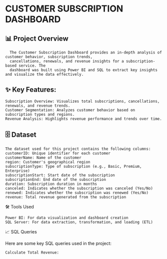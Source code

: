 # CUSTOMER SUBSCRIPTION DASHBOARD

## 📊 Project Overview
      The Customer Subscription Dashboard provides an in-depth analysis of customer behavior, subscription trends,
      cancellations, renewals, and revenue insights for a subscription-based service. The 
      dashboard was built using Power BI and SQL to extract key insights and visualize the data effectively.

## ✨ Key Features:
    Subscription Overview: Visualizes total subscriptions, cancellations, renewals, and revenue trends.
    Customer Segmentation: Analyzes customer behavior based on subscription types and regions.
    Revenue Analysis: Highlights revenue performance and trends over time.

## 🗄️ Dataset
    The dataset used for this project contains the following columns:
    customerID: Unique identifier for each customer
    customerName: Name of the customer
    region: Customer's geographical region
    subscriptionType: Type of subscription (e.g., Basic, Premium, Enterprise)
    subscriptionStart: Start date of the subscription
    subscriptionEnd: End date of the subscription
    duration: Subscription duration in months
    canceled: Indicates whether the subscription was canceled (Yes/No)
    renewed: Indicates whether the subscription was renewed (Yes/No)
    revenue: Total revenue generated from the subscription

🛠️ Tools Used

    Power BI: For data visualization and dashboard creation
    SQL Server: For data extraction, transformation, and loading (ETL)

📈 SQL Queries

Here are some key SQL queries used in the project:

    Calculate Total Revenue:
